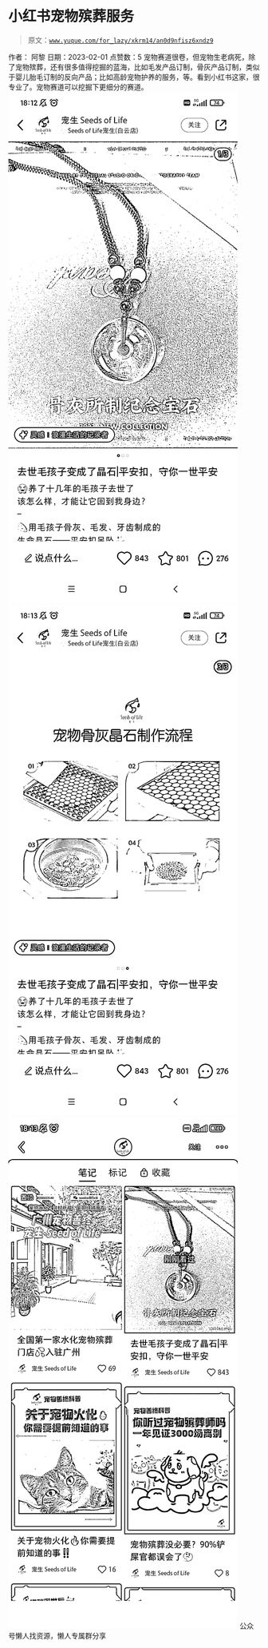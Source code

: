 # 小红书宠物殡葬服务

> 原文：[`www.yuque.com/for_lazy/xkrm14/an0d9nfisz6xndz9`](https://www.yuque.com/for_lazy/xkrm14/an0d9nfisz6xndz9)

<ne-p id="udf409d5c" data-lake-id="udf409d5c"><ne-text id="u50886504">作者： 阿黎</ne-text></ne-p> <ne-p id="u64f8a69f" data-lake-id="u64f8a69f"><ne-text id="ufb9c8c59">日期：2023-02-01</ne-text></ne-p> <ne-p id="ue52ad0e6" data-lake-id="ue52ad0e6"><ne-text id="uad660e70">点赞数：</ne-text><ne-text id="u5aa69bba" ne-bold="true">5</ne-text></ne-p> <ne-hole id="u73e8758f" data-lake-id="u73e8758f"><ne-card data-card-name="hr" data-card-type="block" id="rTsrF" data-event-boundary="card"><ne-p id="u7184ba21" data-lake-id="u7184ba21"><ne-text id="u1931c5de">宠物赛道很卷，但宠物生老病死，除了宠物殡葬，还有很多值得挖掘的蓝海，比如毛发产品订制，骨灰产品订制，类似于婴儿胎毛订制的反向产品；比如高龄宠物护养的服务，等。看到小红书这家，很专业了。宠物赛道可以挖掘下更细分的赛道。</ne-text></ne-p> <ne-p id="u94251ea0" data-lake-id="u94251ea0"><ne-card data-card-name="image" data-card-type="inline" id="olWdr" data-event-boundary="card">![](img/b8cabbf124014b3a011a9f15fa269184.png)</ne-card></ne-p> <ne-p id="u72e2d6cb" data-lake-id="u72e2d6cb"><ne-card data-card-name="image" data-card-type="inline" id="P7AG3" data-event-boundary="card">![](img/c9cf4f6b8dd00e2df18f8a97ab6496f2.png)</ne-card></ne-p> <ne-p id="u3013f32a" data-lake-id="u3013f32a"><ne-card data-card-name="image" data-card-type="inline" id="QwstG" data-event-boundary="card">![](img/06fbeac7491dd32468779db4df8187ed.png)</ne-card></ne-p> <ne-hole id="u7ec8119e" data-lake-id="u7ec8119e"><ne-card data-card-name="hr" data-card-type="block" id="ul9d8" data-event-boundary="card"><ne-p id="u03152cb9" data-lake-id="u03152cb9"><ne-text id="u374161f8">公众号懒人找资源，懒人专属群分享</ne-text></ne-p></ne-card></ne-hole></ne-card></ne-hole>
